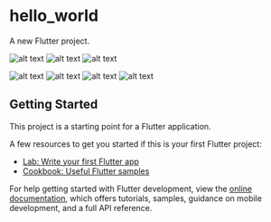 # hello_world

A new Flutter project.

![alt text](image1.png)
![alt text](image2.png)
![alt text](image3.png)

![alt text](image4.png)
![alt text](image5.png)
![alt text](image6.png)
![alt text](image7.png)
## Getting Started

This project is a starting point for a Flutter application.

A few resources to get you started if this is your first Flutter project:

- [Lab: Write your first Flutter app](https://docs.flutter.dev/get-started/codelab)
- [Cookbook: Useful Flutter samples](https://docs.flutter.dev/cookbook)

For help getting started with Flutter development, view the
[online documentation](https://docs.flutter.dev/), which offers tutorials,
samples, guidance on mobile development, and a full API reference.
